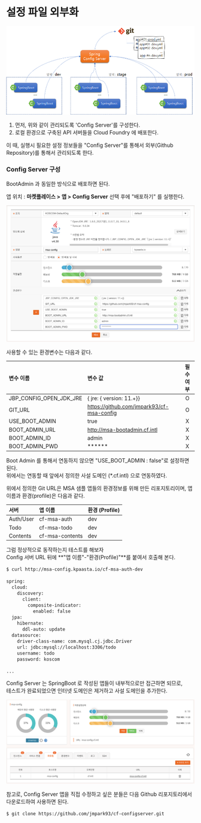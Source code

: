 # 설정 파일 외부화

![](../../.gitbook/assets/image%20%28182%29.png)

1. 먼저, 위와 같이 관리되도록 'Config Server'를 구성한다. 
2. 로컬 환경으로 구축된 API 서버들을 Cloud Foundry 에 배포한다.  

이 때, 실행시 필요한 설정 정보들을 "Config Server"를 통해서 외부\(Github Repository\)를 통해서 관리되도록 한다.

### Config Server 구성

BootAdmin 과 동일한 방식으로 배포하면 된다. 

앱 위치 : **마켓플레이스 &gt; 앱 &gt;  Config Server** 선택 후에 "배포하기" 를 실행한다.

![](../../.gitbook/assets/image%20%28204%29.png)

사용할 수 있는 환경변수는 다음과 같다. 

| 변수 이름 | 변수 값 | 필수 여부 |
| :--- | :--- | :---: |
| JBP\_CONFIG\_OPEN\_JDK\_JRE | { jre: { version: 11.+}} | O |
| GIT\_URL | https://github.com/jmpark93/cf-msa-config	 | O |
| USE\_BOOT\_ADMIN | true | X |
| BOOT\_ADMIN\_URL | http://msa-bootadmin.cf.intl | X |
| BOOT\_ADMIN\_ID | admin | X |
| BOOT\_ADMIN\_PWD | \*\*\*\*\*\* | X |

Boot Admin 를 통해서 연동하지 않으면 "USE\_BOOT\_ADMIN : false"로 설정하면 된다.   
위에서는 연동할 때 앞에서 정의한 사설 도메인 \(\*.cf.intl\) 으로 연동하였다.  

위에서 정의한 Git URL은 MSA 샘플 앱들의 환경정보를 위해 만든 리포지토리이며,  앱 이름과 환경\(profile\)은 다음과 같다. 

| 서버 | 앱 이름 | 환경 \(Profile\) |
| :--- | :--- | :--- |
| Auth/User | cf-msa-auth | dev |
| Todo | cf-msa-todo | dev  |
| Contents | cf-msa-contents | dev |

 그럼 정상적으로 동작하는지 테스트를 해보자   
Config 서버 URL 뒤에 **"앱 이름"-"환경\(Profile\)"**를 붙여서 호출해 본다. 

```text
$ curl http://msa-config.kpaasta.io/cf-msa-auth-dev

spring:
  cloud:
    discovery:
      client:
        composite-indicator:
          enabled: false
  jpa:
    hibernate:
      ddl-auto: update
  datasource:
    driver-class-name: com.mysql.cj.jdbc.Driver
    url: jdbc:mysql://localhost:3306/todo
    username: todo
    password: koscom
    
...
```

Config Server 는 SpringBoot 로 작성된 앱들이 내부적으로만 접근하면 되므로,   
테스트가 완료되었으면 인터넷 도메인은 제거하고 사설 도메인을 추가한다. 

![](../../.gitbook/assets/image%20%28209%29.png)

참고로, Config Server 앱을 직접 수정하고 싶은 분들은 다음 Github 리포지토리에서 다운로드하여 사용하면 된다. 

```text
$ git clone https://github.com/jmpark93/cf-configserver.git
```



